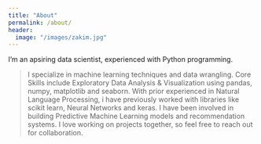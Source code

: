 ```yaml
---
title: "About"
permalink: /about/
header:
  image: "/images/zakim.jpg"
---
```


I’m an apsiring data scientist, experienced with Python programming.
>I specialize in machine learning techniques and data wrangling. 
>Core Skills include Exploratory Data Analysis & Visualization using pandas, numpy, matplotlib and seaborn.
With prior experienced in Natural Language Processing, i have previously worked with libraries like scikit learn, Neural Networks and keras.
>I have been involved in building Predictive Machine Learning models and recommendation systems. 
>I love working on projects together, so feel free to reach out for collaboration.
